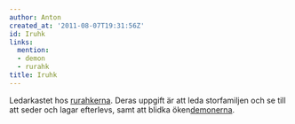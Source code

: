 ```yaml
---
author: Anton
created_at: '2011-08-07T19:31:56Z'
id: Iruhk
links:
  mention:
  - demon
  - rurahk
title: Iruhk
---
```


Ledarkastet hos [rurahkerna]. Deras uppgift är att leda storfamiljen och se till att seder och lagar
efterlevs, samt att blidka öken[demonerna].

  [rurahkerna]: rurahk
  [demonerna]: demon
